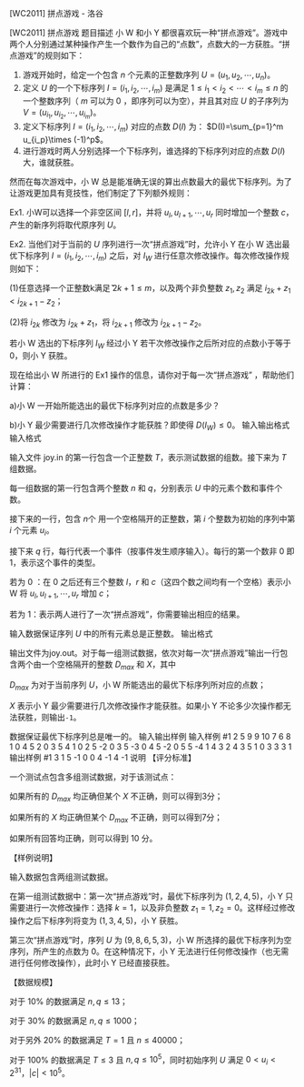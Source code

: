 



[WC2011] 拼点游戏 - 洛谷














[WC2011] 拼点游戏
题目描述
小 W 和小 Y 都很喜欢玩一种“拼点游戏”。游戏中两个人分别通过某种操作产生一个数作为自己的“点数”，点数大的一方获胜。“拼点游戏”的规则如下：

1. 游戏开始时，给定一个包含 $n$ 个元素的正整数序列 $U=(u_1,u_2,\cdots,u_n)$。
2. 定义 $U$ 的一个下标序列 $I=(i_1,i_2,\cdots,i_m)$ 是满足 $1\leq i_1<i_2<\cdots<i_m\leq n$ 的一个整数序列（ $m$ 可以为 0 ，即序列可以为空），并且其对应 $U$ 的子序列为 $V=(u_{i_1},u_{i_2},\cdots,u_{i_m})$。
3. 定义下标序列 $I=(i_1,i_2,\cdots,i_m)$ 对应的点数 $D(I)$ 为： $D(I)=\sum_{p=1}^m u_{i_p}\times (-1)^p$。
4. 进行游戏时两人分别选择一个下标序列，谁选择的下标序列对应的点数 $D(I)$ 大，谁就获胜。

然而在每次游戏中，小 W 总是能准确无误的算出点数最大的最优下标序列。为了让游戏更加具有竞技性，他们制定了下列额外规则：

Ex1. 小W可以选择一个非空区间 $[l,r]$，并将 $u_l,u_{l+1},\cdots,u_r$ 同时增加一个整数 $c$，产生的新序列将取代原序列 $U$。

Ex2. 当他们对于当前的 $U$ 序列进行一次“拼点游戏”时，允许小 Y 在小 W 选出最优下标序列 $I=(i_1,i_2,\cdots,i_m)$ 之后，对 $I_W$ 进行任意次修改操作。每次修改操作规则如下：

(1)任意选择一个正整数k满足݉ $2k+1\leq m$，以及两个非负整数 $z_1,z_2$ 满足 $i_{2k}+z_1<i_{2k+1}-z_2$；

(2)将 $i_{2k}$ 修改为 $i_{2k}+z_1$，将 $i_{2k+1}$ 修改为 $i_{2k+1}-z_2$。

若小 W 选出的下标序列 $I_W$ 经过小 Y 若干次修改操作之后所对应的点数小于等于 $0$，则小 Y 获胜。

现在给出小 W 所进行的 Ex1 操作的信息，请你对于每一次“拼点游戏”
，帮助他们计算：

a)小 W 一开始所能选出的最优下标序列对应的点数是多少？

b)小 Y 最少需要进行几次修改操作才能获胜？即使得 $D(I_W)\leq 0$。
输入输出格式
输入格式

输入文件 joy.in 的第一行包含一个正整数 $T$，表示测试数据的组数。接下来为 $T$ 组数据。

每一组数据的第一行包含两个整数 $n$ 和 $q$，分别表示 $U$ 中的元素个数和事件个数。

接下来的一行，包含 $n$个 用一个空格隔开的正整数，第 $i$ 个整数为初始的序列中第 $i$ 个元素 $u_i$。

接下来 $q$ 行，每行代表一个事件（按事件发生顺序输入）。每行的第一个数非 $0$ 即 $1$，表示这个事件的类型。

若为 $0$ ：在 $0$ 之后还有三个整数 $l$，$r$ 和 $c$（这四个数之间均有一个空格）表示小 W 将 $u_l,u_{l+1},\cdots,u_r$ 增加 $c$；

若为 $1$：表示两人进行了一次“拼点游戏”，你需要输出相应的结果。

输入数据保证序列 $U$ 中的所有元素总是正整数。
输出格式

输出文件为joy.out。对于每一组测试数据，依次对每一次“拼点游戏”输出一行包含两个由一个空格隔开的整数 $D_{max}$ 和 $X$，其中

$D_{max}$ 为对于当前序列 $U$，小 W 所能选出的最优下标序列所对应的点数；

$X$ 表示小 Y 最少需要进行几次修改操作才能获胜。如果小 Y 不论多少次操作都无法获胜，则输出```-1```。

数据保证最优下标序列总是唯一的。
输入输出样例
输入样例 #1
2 
5 9 
9 10 7 6 8 
1 
0 4 5 2 
0 3 5 4 
1 
0 2 5 -2 
0 3 5 -3 
0 4 5 -2 
0 5 5 -4 
1 
4 3 
2 4 3 5 
1 
0 3 3 3 
1 
输出样例 #1
3 1 
5 -1 
0 0 
4 -1 
4 -1 
说明
【评分标准】

一个测试点包含多组测试数据，对于该测试点：

如果所有的 $D_{max}$ 均正确但某个 $X$ 不正确，则可以得到3分；

如果所有的 $X$ 均正确但某个 $D_{max}$ 不正确，则可以得到7分；

如果所有回答均正确，则可以得到 10 分。

【样例说明】

输入数据包含两组测试数据。

在第一组测试数据中：第一次“拼点游戏”时，最优下标序列为 $(1,2,4,5)$，小 Y 只需要进行一次修改操作：选择 $k=1$，以及非负整数 $z_1=1,z_2=0$。这样经过修改操作之后下标序列将变为 $(1,3,4,5)$，小 Y 获胜。

第三次“拼点游戏”时，序列 $U$ 为 $(9,8,6,5,3)$，小 W 所选择的最优下标序列为空序列，所产生的点数为 $0$。在这种情况下，小 Y 无法进行任何修改操作（也无需进行任何修改操作），此时小 Y 已经直接获胜。

【数据规模】

对于 10% 的数据满足 $n,q\leq 13$；

对于 30% 的数据满足 $n,q\leq 1000$；

对于另外 20% 的数据满足 $T=1$ 且 $n\leq 40000$；

对于 100% 的数据满足 $T\leq 3$ 且 $n,q\leq 10^5$，同时初始序列 $U$ 满足 $0 <u_i< 2^{31}$，$|c|<10^5$。






